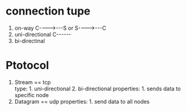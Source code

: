 # connection tupe

1. on-way
    C---->---S
    or
    S---->---C
2. uni-directional
    C------
3. bi-directinal




# Ptotocol
1. Stream == tcp  
    type:
        1. uni-directional
        2. bi-directional
    properties: 
        1. sends data to specific node
2. Datagram == udp
    properties:
        1. send data to all nodes